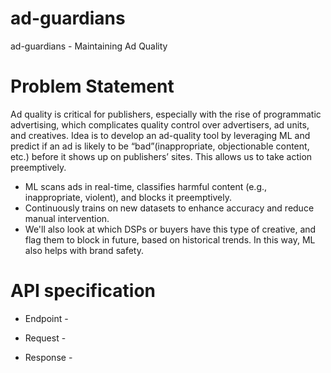 # ad-guardians
ad-guardians - Maintaining Ad Quality

# Problem Statement
Ad quality is critical for publishers, especially with the rise of programmatic advertising, which complicates quality control over advertisers, ad units, and creatives. Idea is to develop an ad-quality tool by leveraging ML and predict if an ad is likely to be “bad”(inappropriate, objectionable content, etc.) before it shows up on publishers’ sites. This allows us to take action preemptively.
- ML scans ads in real-time, classifies harmful content (e.g., inappropriate, violent), and blocks it preemptively.
- Continuously trains on new datasets to enhance accuracy and reduce manual intervention.
- We'll also look at which DSPs or buyers have this type of creative, and flag them to block in future, based on historical trends. In this way, ML also helps with brand safety.

# API specification 

- Endpoint - 

- Request - 

- Response - 